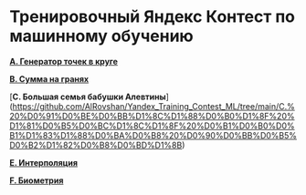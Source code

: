 # Тренировочный Яндекс Контест по машинному обучению

[**A. Генератор точек в круге**](https://github.com/AlRovshan/Yandex_Training_Contest_ML/tree/main/A.%20%D0%93%D0%B5%D0%BD%D0%B5%D1%80%D0%B0%D1%82%D0%BE%D1%80%20%D1%82%D0%BE%D1%87%D0%B5%D0%BA%20%D0%B2%20%D0%BA%D1%80%D1%83%D0%B3%D0%B5)

[**B. Сумма на гранях**](https://github.com/AlRovshan/Yandex_Training_Contest_ML/tree/main/B.%20%D0%A1%D1%83%D0%BC%D0%BC%D0%B0%20%D0%BD%D0%B0%20%D0%B3%D1%80%D0%B0%D0%BD%D1%8F%D1%85)

[**C. Большая семья бабушки Алевтины**]
(https://github.com/AlRovshan/Yandex_Training_Contest_ML/tree/main/C.%20%D0%91%D0%BE%D0%BB%D1%8C%D1%88%D0%B0%D1%8F%20%D1%81%D0%B5%D0%BC%D1%8C%D1%8F%20%D0%B1%D0%B0%D0%B1%D1%83%D1%88%D0%BA%D0%B8%20%D0%90%D0%BB%D0%B5%D0%B2%D1%82%D0%B8%D0%BD%D1%8B)

[**E. Интерполяция**](https://github.com/AlRovshan/Yandex_Training_Contest_ML/tree/main/E.%20%D0%98%D0%BD%D1%82%D0%B5%D1%80%D0%BF%D0%BE%D0%BB%D1%8F%D1%86%D0%B8%D1%8F)

[**F. Биометрия**](https://github.com/AlRovshan/Yandex_Training_Contest_ML/tree/main/F.%20%D0%91%D0%B8%D0%BE%D0%BC%D0%B5%D1%82%D1%80%D0%B8%D1%8F)